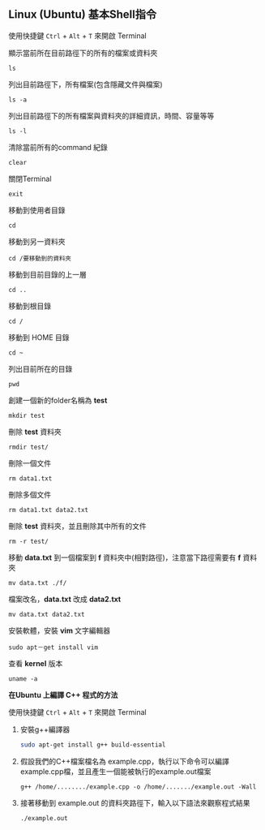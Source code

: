 ## **Linux (Ubuntu) 基本Shell指令**
使用快捷鍵 `Ctrl` + `Alt` + `T` 來開啟 Terminal

顯示當前所在目前路徑下的所有的檔案或資料夾

``` shell
ls
```

列出目前路徑下，所有檔案(包含隱藏文件與檔案)

```shell
ls -a
```

列出目前路徑下的所有檔案與資料夾的詳細資訊，時間、容量等等

``` shell
ls -l
```

清除當前所有的command 紀錄

``` shell
clear
```

關閉Terminal 

``` shell
exit
```

移動到使用者目錄

``` shell
cd 
```

移動到另一資料夾

``` shell
cd /要移動到的資料夾
```

移動到目前目錄的上一層

``` shell
cd ..
```

移動到根目錄

``` shell
cd /
```

移動到 HOME 目錄

 ```shell
cd ~
 ```

列出目前所在的目錄

``` shell
pwd
```

創建一個新的folder名稱為 **test**

```shell
mkdir test
```

刪除 **test** 資料夾

```shell
rmdir test/
```

刪除一個文件

```shell
rm data1.txt
```

刪除多個文件

```shell
rm data1.txt data2.txt
```

刪除 **test** 資料夾，並且刪除其中所有的文件

```shell
rm -r test/
```

移動 **data.txt** 到一個檔案到 **f** 資料夾中(相對路徑)，注意當下路徑需要有 **f** 資料夾

```shell
mv data.txt ./f/
```

檔案改名，**data.txt** 改成 **data2.txt**

```shell
mv data.txt data2.txt
```

安裝軟體，安裝 **vim** 文字編輯器

```shell
sudo apt－get install vim
```

查看 **kernel** 版本

```shell
uname -a
```



**在Ubuntu 上編譯 C++ 程式的方法**

使用快捷鍵 `Ctrl` + `Alt` + `T` 來開啟 Terminal

1. 安裝g++編譯器

   ``` sh
   sudo apt-get install g++ build-essential
   ```

2. 假設我們的C++檔案檔名為 example.cpp，執行以下命令可以編譯example.cpp檔，並且產生一個能被執行的example.out檔案

   ``` shell
   g++ /home/......../example.cpp -o /home/......./example.out -Wall
   ```

3. 接著移動到 example.out 的資料夾路徑下，輸入以下語法來觀察程式結果

   ```shell
   ./example.out
   ```
